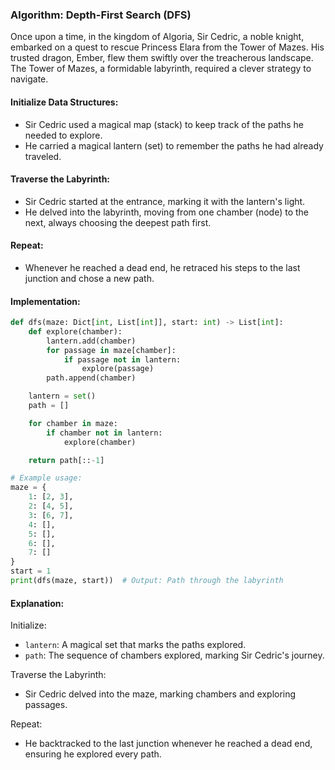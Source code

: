 ### Algorithm: Depth-First Search (DFS)

Once upon a time, in the kingdom of Algoria, Sir Cedric, a noble knight, embarked on a quest to rescue Princess Elara from the Tower of Mazes. His trusted dragon, Ember, flew them swiftly over the treacherous landscape. The Tower of Mazes, a formidable labyrinth, required a clever strategy to navigate.

#### Initialize Data Structures:

- Sir Cedric used a magical map (stack) to keep track of the paths he needed to explore.
- He carried a magical lantern (set) to remember the paths he had already traveled.

#### Traverse the Labyrinth:

- Sir Cedric started at the entrance, marking it with the lantern's light.
- He delved into the labyrinth, moving from one chamber (node) to the next, always choosing the deepest path first.

#### Repeat:

- Whenever he reached a dead end, he retraced his steps to the last junction and chose a new path.

#### Implementation:

```py
def dfs(maze: Dict[int, List[int]], start: int) -> List[int]:
    def explore(chamber):
        lantern.add(chamber)
        for passage in maze[chamber]:
            if passage not in lantern:
                explore(passage)
        path.append(chamber)

    lantern = set()
    path = []

    for chamber in maze:
        if chamber not in lantern:
            explore(chamber)

    return path[::-1]

# Example usage:
maze = {
    1: [2, 3],
    2: [4, 5],
    3: [6, 7],
    4: [],
    5: [],
    6: [],
    7: []
}
start = 1
print(dfs(maze, start))  # Output: Path through the labyrinth
```

#### Explanation:

Initialize:

- `lantern`: A magical set that marks the paths explored.
- `path`: The sequence of chambers explored, marking Sir Cedric's journey.

Traverse the Labyrinth:

- Sir Cedric delved into the maze, marking chambers and exploring passages.

Repeat:

- He backtracked to the last junction whenever he reached a dead end, ensuring he explored every path.
